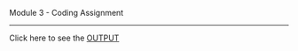 Module 3 - Coding Assignment
***

Click here to see the [OUTPUT](https://tbadam357.github.io/html_css_js/module3-solution/)
